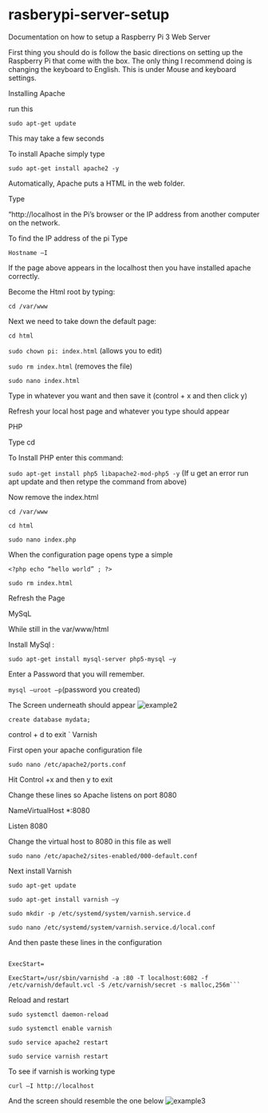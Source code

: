 # rasberypi-server-setup
Documentation on how to setup a Raspberry Pi 3 Web Server

First thing you should do is follow the basic directions on setting up the Raspberry Pi that come with the box. The only thing I recommend doing is changing the keyboard to English. This is under Mouse and keyboard settings.

Installing Apache

run this

```sudo apt-get update```

This may take a few seconds

To install Apache simply type

```sudo apt-get install apache2 -y```

Automatically, Apache puts a HTML in the web folder.

Type

“http://localhost in the Pi’s browser or the IP address from another computer on the network.

To find the IP address of the pi Type

```Hostname –I```

If the page above appears in the localhost then you have installed apache correctly.

Become the Html root by typing:

```cd /var/www```

Next we need to take down the default page:

```cd html```

```sudo chown pi: index.html``` (allows you to edit)

```sudo rm index.html``` (removes the file)

```sudo nano index.html``` 

Type in whatever you want and then save it (control + x and then click y)

Refresh your local host page and whatever you type should appear

PHP

Type cd

To Install PHP enter this command:

```sudo apt-get install php5 libapache2-mod-php5 -y``` (If u get an error run apt update and then retype the command from above)

Now remove the index.html

```cd /var/www```

```cd html```

```sudo nano index.php```

When the configuration page opens type a simple

```<?php echo “hello world” ; ?>```

```sudo rm index.html```

Refresh the Page

MySqL

While still in the var/www/html

Install MySql :

```sudo apt-get install mysql-server php5-mysql –y```

Enter a Password that you will remember.

```mysql –uroot –p```(password you created)

The Screen underneath should appear
![example2](https://cloud.githubusercontent.com/assets/20311571/16925360/d442c6d8-4cf1-11e6-92d5-c390f7636e5d.png)


```create database mydata;```

control + d to exit
`
Varnish

First open your apache configuration file

```sudo nano /etc/apache2/ports.conf```

Hit Control +x and then y to exit

Change these lines so Apache listens on port 8080

NameVirtualHost *:8080

Listen 8080

Change the virtual host to 8080 in this file as well

```sudo nano /etc/apache2/sites-enabled/000-default.conf```

Next install Varnish

```sudo apt-get update```

```sudo apt-get install varnish –y```

```sudo mkdir -p /etc/systemd/system/varnish.service.d```

```sudo nano /etc/systemd/system/varnish.service.d/local.conf```

And then paste these lines in the configuration

```[Service]

ExecStart=

ExecStart=/usr/sbin/varnishd -a :80 -T localhost:6082 -f /etc/varnish/default.vcl -S /etc/varnish/secret -s malloc,256m```
```
Reload and restart


```sudo systemctl daemon-reload```

```sudo systemctl enable varnish```

```sudo service apache2 restart```

```sudo service varnish restart```

To see if varnish is working type 

```curl –I http://localhost```

And the screen should resemble the one below
![example3](https://cloud.githubusercontent.com/assets/20311571/16925437/345e2fc6-4cf2-11e6-8e3d-4b24c0205983.png)


